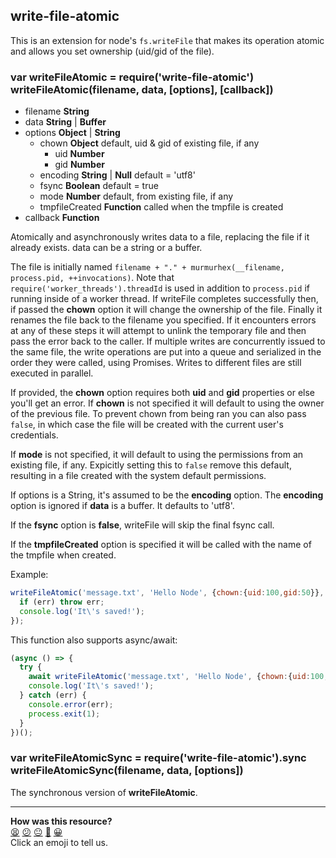write-file-atomic
-----------------

This is an extension for node's `fs.writeFile` that makes its operation
atomic and allows you set ownership (uid/gid of the file).

### var writeFileAtomic = require('write-file-atomic')<br>writeFileAtomic(filename, data, [options], [callback])

* filename **String**
* data **String** | **Buffer**
* options **Object** | **String**
  * chown **Object** default, uid & gid of existing file, if any
    * uid **Number**
    * gid **Number**
  * encoding **String** | **Null** default = 'utf8'
  * fsync **Boolean** default = true
  * mode **Number** default, from existing file, if any
  * tmpfileCreated **Function** called when the tmpfile is created
* callback **Function**

Atomically and asynchronously writes data to a file, replacing the file if it already
exists.  data can be a string or a buffer.

The file is initially named `filename + "." + murmurhex(__filename, process.pid, ++invocations)`.
Note that `require('worker_threads').threadId` is used in addition to `process.pid` if running inside of a worker thread.
If writeFile completes successfully then, if passed the **chown** option it will change
the ownership of the file. Finally it renames the file back to the filename you specified. If
it encounters errors at any of these steps it will attempt to unlink the temporary file and then
pass the error back to the caller.
If multiple writes are concurrently issued to the same file, the write operations are put into a queue and serialized in the order they were called, using Promises. Writes to different files are still executed in parallel.

If provided, the **chown** option requires both **uid** and **gid** properties or else
you'll get an error.  If **chown** is not specified it will default to using
the owner of the previous file.  To prevent chown from being ran you can
also pass `false`, in which case the file will be created with the current user's credentials.

If **mode** is not specified, it will default to using the permissions from
an existing file, if any.  Expicitly setting this to `false` remove this default, resulting
in a file created with the system default permissions.

If options is a String, it's assumed to be the **encoding** option. The **encoding** option is ignored if **data** is a buffer. It defaults to 'utf8'.

If the **fsync** option is **false**, writeFile will skip the final fsync call.

If the **tmpfileCreated** option is specified it will be called with the name of the tmpfile when created.

Example:

```javascript
writeFileAtomic('message.txt', 'Hello Node', {chown:{uid:100,gid:50}}, function (err) {
  if (err) throw err;
  console.log('It\'s saved!');
});
```

This function also supports async/await:

```javascript
(async () => {
  try {
    await writeFileAtomic('message.txt', 'Hello Node', {chown:{uid:100,gid:50}});
    console.log('It\'s saved!');
  } catch (err) {
    console.error(err);
    process.exit(1);
  }
})();
```

### var writeFileAtomicSync = require('write-file-atomic').sync<br>writeFileAtomicSync(filename, data, [options])

The synchronous version of **writeFileAtomic**.


<!-- BEGIN GENERATED SECTION DO NOT EDIT -->

---

**How was this resource?**  
[😫](https://airtable.com/shrUJ3t7KLMqVRFKR?prefill_Repository=makersacademy/javascript-web-applications&prefill_File=resources/example-3/node_modules/write-file-atomic/README.md&prefill_Sentiment=😫) [😕](https://airtable.com/shrUJ3t7KLMqVRFKR?prefill_Repository=makersacademy/javascript-web-applications&prefill_File=resources/example-3/node_modules/write-file-atomic/README.md&prefill_Sentiment=😕) [😐](https://airtable.com/shrUJ3t7KLMqVRFKR?prefill_Repository=makersacademy/javascript-web-applications&prefill_File=resources/example-3/node_modules/write-file-atomic/README.md&prefill_Sentiment=😐) [🙂](https://airtable.com/shrUJ3t7KLMqVRFKR?prefill_Repository=makersacademy/javascript-web-applications&prefill_File=resources/example-3/node_modules/write-file-atomic/README.md&prefill_Sentiment=🙂) [😀](https://airtable.com/shrUJ3t7KLMqVRFKR?prefill_Repository=makersacademy/javascript-web-applications&prefill_File=resources/example-3/node_modules/write-file-atomic/README.md&prefill_Sentiment=😀)  
Click an emoji to tell us.

<!-- END GENERATED SECTION DO NOT EDIT -->
